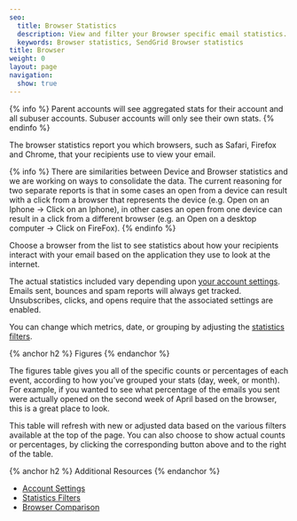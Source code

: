 ```yaml
---
seo:
  title: Browser Statistics
  description: View and filter your Browser specific email statistics.
  keywords: Browser statistics, SendGrid Browser statistics
title: Browser
weight: 0
layout: page
navigation:
  show: true
---
```


{% info %}
Parent accounts will see aggregated stats for their account and all subuser accounts. Subuser accounts will only see their own stats.
{% endinfo %}

The browser statistics report you which browsers, such as Safari, Firefox and Chrome, that your recipients use to view your email.

{% info %}
There are similarities between Device and Browser statistics and we are working on ways to consolidate the data. The current reasoning for two separate reports is that in some cases an open from a device can result with a click from a browser that represents the device (e.g. Open on an Iphone -> Click on an Iphone), in other cases an open from one device can result in a click from a different browser (e.g. an Open on a desktop computer -> Click on FireFox).
{% endinfo %}

Choose a browser from the list to see statistics about how your recipients interact with your email based on the application they use to look at the internet.

The actual statistics included vary depending upon [your account settings]({{root_url}}/help-support/account-and-settings/account.html). Emails sent, bounces and spam reports will always get tracked. Unsubscribes, clicks, and opens require that the associated settings are enabled.

You can change which metrics, date, or grouping by adjusting the [statistics filters]({{root_url}}/help-support/analytics-and-reporting/statistics-overview.html#-Statistics-Filters).

{% anchor h2 %}
Figures
{% endanchor %}

The figures table gives you all of the specific counts or percentages of each event, according to how you’ve grouped your stats (day, week, or month). For example, if you wanted to see what percentage of the emails you sent were actually opened on the second week of April based on the browser, this is a great place to look.

This table will refresh with new or adjusted data based on the various filters available at the top of the page. You can also choose to show actual counts or percentages, by clicking the corresponding button above and to the right of the table.

{% anchor h2 %}
Additional Resources
{% endanchor %}

- [Account Settings]({{root_url}}/help-support/account-and-settings/account.html)
- [Statistics Filters]({{root_url}}/help-support/analytics-and-reporting/stats-overview.html#-Statistics-Filters)
- [Browser Comparison]({{root_url}}/analytics-and-reporting/browser-comparison.html)
